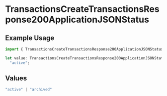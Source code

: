 # TransactionsCreateTransactionsResponse200ApplicationJSONStatus

## Example Usage

```typescript
import { TransactionsCreateTransactionsResponse200ApplicationJSONStatus } from "open-billing/models/operations";

let value: TransactionsCreateTransactionsResponse200ApplicationJSONStatus =
  "active";
```

## Values

```typescript
"active" | "archived"
```